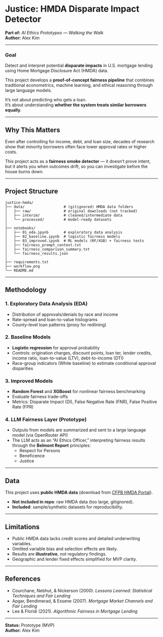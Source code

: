 # Justice: HMDA Disparate Impact Detector  
**Part of:** *AI Ethics Prototypes — Walking the Walk*  
**Author:** Alex Kim  

---

### Goal  
Detect and interpret potential **disparate impacts** in U.S. mortgage lending using Home Mortgage Disclosure Act (HMDA) data.  

This project develops a **proof-of-concept fairness pipeline** that combines traditional econometrics, machine learning, and ethical reasoning through large language models.  

It’s not about predicting who gets a loan.  
It’s about understanding **whether the system treats similar borrowers equally**.  

---

## Why This Matters  
Even after controlling for income, debt, and loan size, decades of research show that minority borrowers often face lower approval rates or higher costs.  

This project acts as a **fairness smoke detector** — it doesn’t prove intent, but it alerts you when outcomes drift, so you can investigate before the house burns down.  

---

## Project Structure  

```text
justice-hmda/
├── data/                  # (gitignored) HMDA data folders
│   ├── raw/               # original downloads (not tracked)
│   ├── interim/           # cleaned/intermediate data
│   └── processed/         # model-ready datasets
│
├── notebooks/
│   ├── 01_eda.ipynb       # exploratory data analysis
│   ├── 02_baseline.ipynb  # logistic fairness models
│   ├── 03_improved.ipynb  # ML models (RF/XGB) + fairness tests
│   ├── fairness_prompt_context.txt
│   ├── fairness_comparison_summary.txt
│   └── fairness_results.json
│
├── requirements.txt
├── workflow.png
└── README.md
```
---

## Methodology

### 1. Exploratory Data Analysis (EDA)
- Distribution of approvals/denials by race and income
- Rate-spread and loan-to-value histograms
- County-level loan patterns (proxy for redlining)

### 2. Baseline Models
- **Logistic regression** for approval probability  
- Controls: origination charges, discount points, loan ter, lender credits, income ratio, loan-to-value (LTV), debt-to-income (DTI)
- Race-group indicators (White baseline) to estimate conditional approval disparities  

### 3. Improved Models
- **Random Forest** and **XGBoost** for nonlinear fairness benchmarking  
- Evaluate fairness trade-offs 
- Metrics: Disparate Impact (DI), False Negative Rate (FNR), False Positive Rate (FPR)

### 4. LLM Fairness Layer (Prototype)
- Outputs from models are summarized and sent to a large language model (via OpenRouter API)
- The LLM acts as an “AI Ethics Officer,” interpreting fairness results through the **Belmont Report** principles:  
   - Respect for Persons  
   - Beneficence  
   - Justice  

---

## Data

This project uses **public HMDA data** (download from [CFPB HMDA Portal](https://ffiec.cfpb.gov/data-publication/)).  

- **Not included in repo**: raw HMDA data (too large, gitignored).  
- **Included**: sample/synthetic datasets for reproducibility.

---

## Limitations

- Public HMDA data lacks credit scores and detailed underwriting variables.
- Omitted variable bias and selection effects are likely.
- Results are **illustrative**, not regulatory findings.
- Geographic and lender fixed effects simplified for MVP clarity.

---

## References
- Courchane, Nebhut, & Nickerson (2000). *Lessons Learned: Statistical Techniques and Fair Lending*  
- Apgar, Bendimerad, & Essene (2007). *Mortgage Market Channels and Fair Lending*  
- Lee & Floridi (2021). *Algorithmic Fairness in Mortgage Lending*  

---

**Status:** Prototype (MVP)  
**Author:** Alex Kim  




